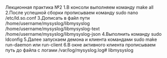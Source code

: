 Лекционная практика №2
1.В консоли выполняем команду make all
2.После успешной сборки прописываем команду sudo nano /etc/ld.so.conf
3.Дописать в файл пути /home/username/mysyslog/libmysyslog /home/username/mysyslog/libmysyslog-text /home/username/mysyslog/libmysyslog-json
4.Выполнить команду sudo ldconfig
5.Далее запускаем демона и клиента командами sudo make run-daemon или run-client
6.В окне активного клиента прописываем путь до файла с логами /var/log/mysyslog.log# libmysyslog
